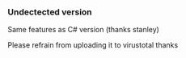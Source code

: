 ### Undectected version

Same features as C# version (thanks stanley)

Please refrain from uploading it to virustotal thanks
